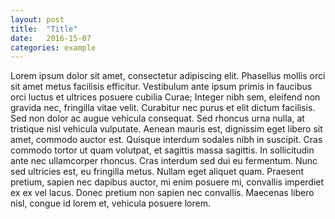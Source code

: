 ```yaml
---
layout: post
title:  "Title" 
date:   2016-15-07
categories: example
---
```

Lorem ipsum dolor sit amet, consectetur adipiscing elit. Phasellus mollis orci sit amet metus facilisis efficitur. Vestibulum ante ipsum primis in faucibus orci luctus et ultrices posuere cubilia Curae; Integer nibh sem, eleifend non gravida nec, fringilla vitae velit. Curabitur nec purus et elit dictum facilisis. Sed non dolor ac augue vehicula consequat. Sed rhoncus urna nulla, at tristique nisl vehicula vulputate. Aenean mauris est, dignissim eget libero sit amet, commodo auctor est. Quisque interdum sodales nibh in suscipit. Cras commodo tortor ut quam volutpat, et sagittis massa sagittis. In sollicitudin ante nec ullamcorper rhoncus. Cras interdum sed dui eu fermentum. Nunc sed ultricies est, eu fringilla metus. Nullam eget aliquet quam. Praesent pretium, sapien nec dapibus auctor, mi enim posuere mi, convallis imperdiet ex ex vel lacus. Donec pretium non sapien nec convallis. Maecenas libero nisl, congue id lorem et, vehicula posuere lorem.
